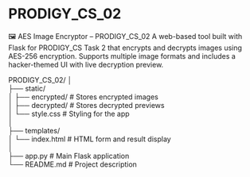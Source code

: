 # PRODIGY_CS_02

🖼 AES Image Encryptor – PRODIGY_CS_02
A web-based tool built with Flask for PRODIGY_CS Task 2 that encrypts and decrypts images using AES-256 encryption. Supports multiple image formats and includes a hacker-themed UI with live decryption preview.

PRODIGY_CS_02/
│<br>
├── static/<br>
│ ├── encrypted/ # Stores encrypted images<br>
│ ├── decrypted/ # Stores decrypted previews<br>
│ └── style.css # Styling for the app<br>
│<br>
├── templates/<br>
│ └── index.html # HTML form and result display<br>
│<br>
├── app.py # Main Flask application<br>
└── README.md # Project description
